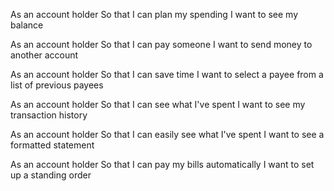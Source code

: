 As an account holder
So that I can plan my spending
I want to see my balance


As an account holder
So that I can pay someone
I want to send money to another account


As an account holder
So that I can save time
I want to select a payee from a list of previous payees


As an account holder
So that I can see what I've spent
I want to see my transaction history


As an account holder
So that I can easily see what I've spent
I want to see a formatted statement

As an account holder
So that I can pay my bills automatically
I want to set up a standing order
